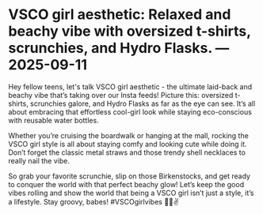 # VSCO girl aesthetic: Relaxed and beachy vibe with oversized t-shirts, scrunchies, and Hydro Flasks. — 2025-09-11

Hey fellow teens, let's talk VSCO girl aesthetic - the ultimate laid-back and beachy vibe that’s taking over our Insta feeds! Picture this: oversized t-shirts, scrunchies galore, and Hydro Flasks as far as the eye can see. It’s all about embracing that effortless cool-girl look while staying eco-conscious with reusable water bottles.

Whether you’re cruising the boardwalk or hanging at the mall, rocking the VSCO girl style is all about staying comfy and looking cute while doing it. Don’t forget the classic metal straws and those trendy shell necklaces to really nail the vibe.

So grab your favorite scrunchie, slip on those Birkenstocks, and get ready to conquer the world with that perfect beachy glow! Let’s keep the good vibes rolling and show the world that being a VSCO girl isn’t just a style, it’s a lifestyle. Stay groovy, babes! #VSCOgirlvibes 🌊🐚✌️